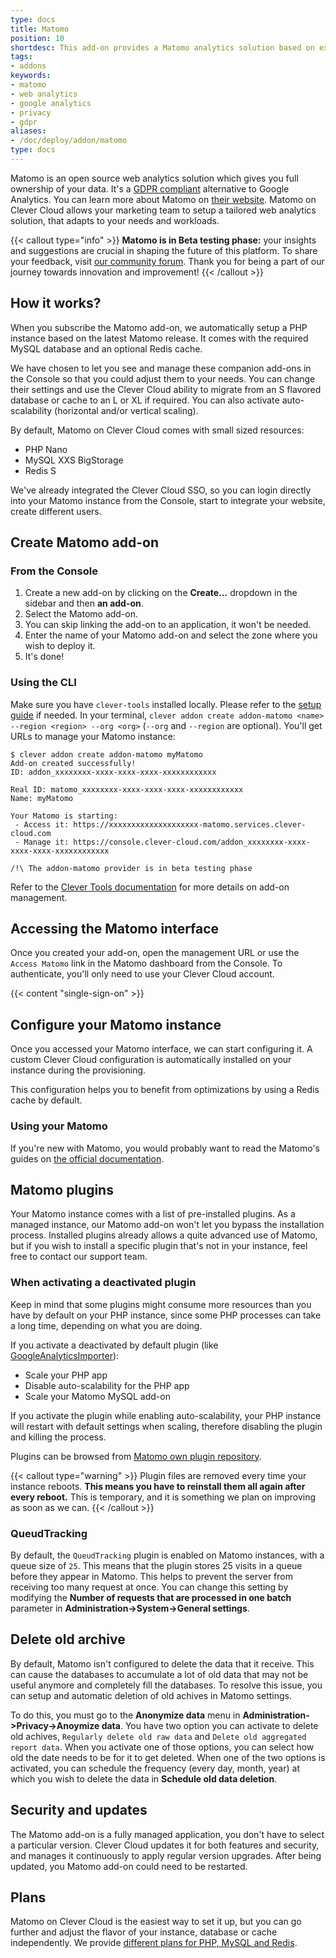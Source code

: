 ```yaml
---
type: docs
title: Matomo
position: 10
shortdesc: This add-on provides a Matomo analytics solution based on existing Clever Cloud services.
tags:
- addons
keywords:
- matomo
- web analytics
- google analytics
- privacy
- gdpr
aliases:
- /doc/deploy/addon/matomo
type: docs
---
```


Matomo is an open source web analytics solution which gives you full ownership of your data. It's a [GDPR compliant](https://matomo.org/gdpr-analytics) alternative to Google Analytics. You can learn more about Matomo on [their website](https://matomo.org). Matomo on Clever Cloud allows your marketing team to setup a tailored web analytics solution, that adapts to your needs and workloads.

{{< callout type="info" >}}
**Matomo is in Beta testing phase:** your insights and suggestions are crucial in shaping the future of this platform.
To share your feedback, visit [our community forum](https://github.com/CleverCloud/Community/discussions/categories/matomo).
Thank you for being a part of our journey towards innovation and improvement!
{{< /callout >}}

## How it works?

When you subscribe the Matomo add-on, we automatically setup a PHP instance based on the latest Matomo release. It comes with the required MySQL database and an optional Redis cache.

We have chosen to let you see and manage these companion add-ons in the Console so that you could adjust them to your needs. You can change their settings and use the Clever Cloud ability to migrate from an S flavored database or cache to an L or XL if required. You can also activate auto-scalability (horizontal and/or vertical scaling).

By default, Matomo on Clever Cloud comes with small sized resources:

- PHP Nano
- MySQL XXS BigStorage
- Redis S

We've already integrated the Clever Cloud SSO, so you can login directly into your Matomo instance from the Console, start to integrate your website, create different users.

## Create Matomo add-on

### From the Console

1. Create a new add-on by clicking on the **Create...** dropdown in the sidebar and then **an add-on**.
2. Select the Matomo add-on.
3. You can skip linking the add-on to an application, it won't be needed.
4. Enter the name of your Matomo add-on and select the zone where you wish to deploy it.
5. It's done!

### Using the CLI

Make sure you have `clever-tools` installed locally. Please refer to the [setup guide](/developers/doc/cli/install/) if needed. In your terminal, `clever addon create addon-matomo <name> --region <region> --org <org>` (`--org` and `--region` are optional). You'll get URLs to manage your Matomo instance:

```
$ clever addon create addon-matomo myMatomo
Add-on created successfully!
ID: addon_xxxxxxxx-xxxx-xxxx-xxxx-xxxxxxxxxxxx

Real ID: matomo_xxxxxxxx-xxxx-xxxx-xxxx-xxxxxxxxxxxx
Name: myMatomo

Your Matomo is starting:
 - Access it: https://xxxxxxxxxxxxxxxxxxxx-matomo.services.clever-cloud.com
 - Manage it: https://console.clever-cloud.com/addon_xxxxxxxx-xxxx-xxxx-xxxx-xxxxxxxxxxxx

/!\ The addon-matomo provider is in beta testing phase
```

Refer to the [Clever Tools documentation](/developers/doc/cli/addons/) for more details on add-on management.

## Accessing the Matomo interface

Once you created your add-on, open the management URL or use the `Access Matomo` link in the Matomo dashboard from the Console. To authenticate, you'll only need to use your Clever Cloud account.

{{< content "single-sign-on" >}}

## Configure your Matomo instance

Once you accessed your Matomo interface, we can start configuring it. A custom Clever Cloud configuration is automatically installed on your instance during the provisioning.

This configuration helps you to benefit from optimizations by using a Redis cache by default.

### Using your Matomo

If you're new with Matomo, you would probably want to read the Matomo's guides on [the official documentation](https://matomo.org/guides/).

## Matomo plugins

Your Matomo instance comes with a list of pre-installed plugins. As a managed instance, our Matomo add-on won't let you bypass the installation process. Installed plugins already allows a quite advanced use of Matomo, but if you wish to install a specific plugin that's not in your instance, feel free to contact our support team.

### When activating a deactivated plugin

Keep in mind that some plugins might consume more resources than you have by default on your PHP instance, since some PHP processes can take a long time, depending on what you are doing.

If you activate a deactivated by default plugin (like [GoogleAnalyticsImporter](https://matomo.org/guide/installation-maintenance/import-google-analytics/)):

- Scale your PHP app
- Disable auto-scalability for the PHP app
- Scale your Matomo MySQL add-on

If you activate the plugin while enabling auto-scalability, your PHP instance will restart with default settings when scaling, therefore disabling the plugin and killing the process.

Plugins can be browsed from [Matomo own plugin repository](https://plugins.matomo.org/).

{{< callout type="warning" >}}
Plugin files are removed every time your instance reboots. **This means you have to reinstall them all again after every reboot.** This is temporary, and it is something we plan on improving as soon as we can.
{{< /callout >}}

### QueudTracking

By default, the `QueudTracking` plugin is enabled on Matomo instances, with a queue size of `25`. This means that the plugin stores 25 visits in a queue before they appear in Matomo. This helps to prevent the server from receiving too many request at once. You can change this setting by modifying the **Number of requests that are processed in one batch** parameter in **Administration->System->General settings**.

## Delete old archive

By default, Matomo isn't configured to delete the data that it receive. This can cause the databases to accumulate a lot of old data that may not be useful anymore and completely fill the databases.
To resolve this issue, you can setup and automatic deletion of old achives in Matomo settings.

To do this, you must go to the **Anonymize data** menu in **Administration->Privacy->Anoymize data**. You have two option you can activate to delete old achives, `Regularly delete old raw data` and `Delete old aggregated report data`. When you activate one of those options, you can select how old the date needs to be for it to get deleted. When one of the two options is activated, you can schedule the frequency (every day, month, year) at which you wish to delete the data in **Schedule old data deletion**.

## Security and updates

The Matomo add-on is a fully managed application, you don't have to select a particular version. Clever Cloud updates it for both features and security, and manages it continuously to apply regular version upgrades. After being updated, you Matomo add-on could need to be restarted.

## Plans

Matomo on Clever Cloud is the easiest way to set it up, but you can go further and adjust the flavor of your instance, database or cache independently. We provide [different plans for PHP, MySQL and Redis](https://www.clever-cloud.com/pricing/).
